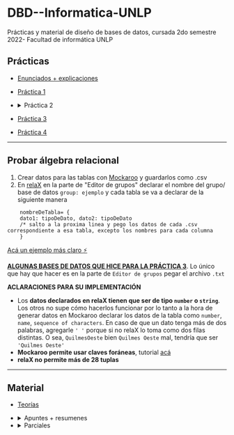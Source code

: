# DBD--Informatica-UNLP
Prácticas y material de diseño de bases de datos, cursada 2do semestre 2022- Facultad de informática UNLP

## Prácticas ##
* [Enunciados + explicaciones](https://github.com/ssofiaavila/DBD--Informatica-UNLP/tree/main/Pr%C3%A1cticas/Enunciados%20%2B%20explicaciones)
* [Práctica 1](https://github.com/ssofiaavila/DBD--Informatica-UNLP/blob/main/Pr%C3%A1cticas/Pr%C3%A1ctica%201.pdf)
* <details>
  <summary> Práctica 2 </summary>
  
  * [Primera parte- modelos conceptuales y lógicos](https://github.com/ssofiaavila/DBD--Informatica-UNLP/blob/main/Pr%C3%A1cticas/Pr%C3%A1ctica%202-%20Primera%20parte%2C%20conceptual%20y%20l%C3%B3gico.pdf)
  * [Primera parte- modelos físicos](https://github.com/ssofiaavila/DBD--Informatica-UNLP/blob/main/Pr%C3%A1cticas/Pr%C3%A1ctica%202-%20Primera%20parte%2C%20f%C3%ADsico.pdf)
  * [Segunda parte](https://github.com/ssofiaavila/DBD--Informatica-UNLP/blob/main/Pr%C3%A1cticas/Pr%C3%A1ctica%202-%20Segunda%20parte.pdf)
  
  </details>
* [Práctica 3](https://github.com/ssofiaavila/DBD--Informatica-UNLP/blob/main/Pr%C3%A1cticas/Pr%C3%A1ctica%203.pdf)
* [Práctica 4](https://github.com/ssofiaavila/DBD--Informatica-UNLP/blob/main/Pr%C3%A1cticas/Pr%C3%A1ctica%204.pdf)

---
## Probar álgebra relacional ##
1) Crear datos para las tablas con [Mockaroo](https://www.mockaroo.com/) y guardarlos como .csv
2) En [relaX](https://dbis-uibk.github.io/relax/landing) en la parte de "Editor de grupos" declarar el nombre del grupo/ base de datos ```group: ejemplo``` y cada tabla se va a declarar de la siguiente manera  
 
~~~ 
    nombreDeTabla= {  
    dato1: tipoDeDato, dato2: tipoDeDato 
    /* salto a la proxima linea y pego los datos de cada .csv correspondiente a esa tabla, excepto los nombres para cada columna 
    } 
~~~

  [Acá un ejemplo más claro :zap: ](https://github.com/ssofiaavila/DBD--Informatica-UNLP/blob/main/Pr%C3%A1cticas/Schemas%20para%20%C3%A1lgebra%20relacional/ejercicio1.txt)
  
  [__ALGUNAS BASES DE DATOS QUE HICE PARA LA PRÁCTICA 3__](https://github.com/ssofiaavila/DBD--Informatica-UNLP/tree/main/Pr%C3%A1cticas/Schemas%20para%20%C3%A1lgebra%20relacional). Lo único que hay que hacer es en la parte de ```Editor de grupos``` pegar el archivo ```.txt```
  
  __ACLARACIONES PARA SU IMPLEMENTACIÓN__
  * Los __datos declarados en relaX tienen que ser de tipo ```number``` o ```string```__. Los otros no supe cómo hacerlos funcionar por lo tanto a la hora de generar datos en Mockaroo declarar los datos de la tabla como ```number```, ```name```, ```sequence of characters```. En caso de que un dato tenga más de dos palabras, agregarle ```' '``` porque si no relaX lo toma como dos filas distintas. O sea,
    ```QuilmesOeste``` bien
    ```Quilmes Oeste``` mal, tendría que ser ```'Quilmes Oeste'```
  * __Mockaroo permite usar claves foráneas__, tutorial [acá](https://www.youtube.com/watch?v=S_oYFGhZSkQ&ab_channel=Mockaroo)
  * __relaX no permite más de 28 tuplas__

---
## Material ##
* [Teorías](https://github.com/ssofiaavila/DBD--Informatica-UNLP/tree/main/Teor%C3%ADas)
* <details>
  <summary> Apuntes + resumenes </summary>
    
    * [Preguntas teóricas](https://github.com/ssofiaavila/DBD--Informatica-UNLP/blob/main/Apuntes%20%2B%20resumenes/Preguntas%20te%C3%B3ricas.pdf)
    * [Explicaciones prácticas](https://github.com/ssofiaavila/DBD--Informatica-UNLP/blob/main/Apuntes%20%2B%20resumenes/Explicaci%C3%B3n%20pr%C3%A1cticas.pdf)
   </details>
   
 * <details>
   <summary> Parciales</summary>
   
   * [Enunciado 1ra fecha 2022](https://github.com/ssofiaavila/DBD--Informatica-UNLP/blob/main/Parciales/Enunciado%201ra%20fecha%202022.pdf)
   * [Enununciado 2da fecha 2022](https://github.com/ssofiaavila/DBD--Informatica-UNLP/blob/main/Parciales/Enunciado%202da%20fecha%202022.pdf)
   * [Resolución 1ra fecha](https://github.com/ssofiaavila/DBD--Informatica-UNLP/blob/main/Parciales/Resoluci%C3%B3n%201ra%20fecha%202022.pdf)
   * [Resolución 2da fecha](https://github.com/ssofiaavila/DBD--Informatica-UNLP/blob/main/Parciales/Resoluci%C3%B3n%202da%20fecha%202022.pdf)
  </details>


